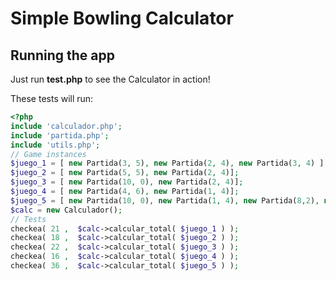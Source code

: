 Simple Bowling Calculator
=========================

Running the app
---------------

Just run **test.php** to see the Calculator in action!

These tests will run:

```php
<?php 
include 'calculador.php';
include 'partida.php';
include 'utils.php';
// Game instances
$juego_1 = [ new Partida(3, 5), new Partida(2, 4), new Partida(3, 4) ];
$juego_2 = [ new Partida(5, 5), new Partida(2, 4)];
$juego_3 = [ new Partida(10, 0), new Partida(2, 4)];
$juego_4 = [ new Partida(4, 6), new Partida(1, 4)];
$juego_5 = [ new Partida(10, 0), new Partida(1, 4), new Partida(8,2), new Partida(2, 2)];
$calc = new Calculador();
// Tests
checkea( 21 ,  $calc->calcular_total( $juego_1 ) );
checkea( 18 ,  $calc->calcular_total( $juego_2 ) );
checkea( 22 ,  $calc->calcular_total( $juego_3 ) );
checkea( 16 ,  $calc->calcular_total( $juego_4 ) );
checkea( 36 ,  $calc->calcular_total( $juego_5 ) );

```